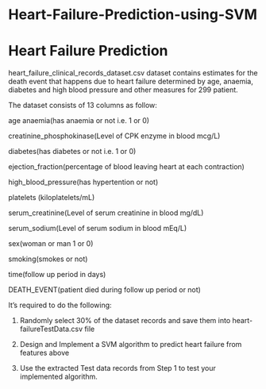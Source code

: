 # Heart-Failure-Prediction-using-SVM

# Heart Failure Prediction

heart_failure_clinical_records_dataset.csv dataset contains estimates for the death
event that happens due to heart failure determined by age, anaemia, diabetes and
high blood pressure and other measures for 299 patient.

The dataset consists of 13 columns as follow:

 age
 anaemia(has anaemia or not i.e. 1 or 0)
 
 creatinine_phosphokinase(Level of CPK enzyme in blood mcg/L)
 
 diabetes(has diabetes or not i.e. 1 or 0)
 
 ejection_fraction(percentage of blood leaving heart at each contraction)
 
 high_blood_pressure(has hypertention or not)
 
 platelets (kiloplatelets/mL)
 
 serum_creatinine(Level of serum creatinine in blood mg/dL)
 
 serum_sodium(Level of serum sodium in blood mEq/L)
 
 sex(woman or man 1 or 0)
 
 smoking(smokes or not)
 
 time(follow up period in days)
 
 DEATH_EVENT(patient died during follow up period or not)

It’s required to do the following:

1. Randomly select 30% of the dataset records and save them into heart-failureTestData.csv file

2. Design and Implement a SVM algorithm to predict heart failure from features
above

3. Use the extracted Test data records from Step 1 to test your implemented
algorithm.
